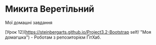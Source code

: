 

# Микита Веретільний
Мої домашні завдання

[Урок 12](https://steinbergarts.github.io/Project3.2-Bootstrap self/ "Моя домагшка") - Роботам з репозиторієм ҐітХаб.


